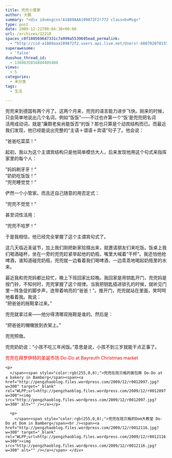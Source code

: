 ```yaml
---
title: 兜兜小管家
author: 大鹏
summary: "<div id=msgcns!A1889AAA109872F2!772 class=bvMsg>"
type: post
date: 2009-12-21T00:04:30+00:00
url: /archives/12218
spaces_c0f180569647331c7a999a5539695ead_permalink:
  - "http://cid-a1889aaa109872f2.users.api.live.net/Users(-6807020781556960526)/Blogs('A1889AAA109872F2!102')/Entries('A1889AAA109872F2!772')?authkey=7T08dKQfQ0s%24"
superawesome:
  - 'false'
duoshuo_thread_id:
  - 1360835854884405408
views:
  - 5
categories:
  - 未分类
tags:
  - 生活

---
```

<div id="msgcns!A1889AAA109872F2!772" class="bvMsg">
  兜兜来到德国有两个月了。这两个月来，兜兜的语言能力进步飞快。刚来的时候，只会简单地说出几个名词，例如“饭饭”——不过也许第一个“饭‘是兜兜把名词<br /> 活用成动词，就是”廉颇老矣尚能饭否“的饭？那也只算是个动宾结构而已。而最近我们发现，他已经能说出完整的“主语＋谓语＋宾语”句子了。他会说：</p> 
  
  <p>
    ”爸爸吃菜菜！“
  </p>
  
  <p>
    起初，我以为这个主谓宾结构只是他简单模仿大人，后来发现他用这个句式来指挥家里的每个人：
  </p>
  
  <p>
    ”妈妈刷牙牙！“<br />”奶奶吃饭饭！”<br />“兜兜睡觉觉！”
  </p>
  
  <p>
    俨然一个小管家。而且还自己随意的用否定式：
  </p>
  
  <p>
    “兜兜不觉觉！”
  </p>
  
  <p>
    甚至词性活用：
  </p>
  
  <p>
    “兜兜不哈罗！”
  </p>
  
  <p>
    于是我相信，他已经完全掌握了这个主谓宾句式了。
  </p>
  
  <p>
    这几天临近圣诞节，加上我们刚把新家拾掇出来，就邀请朋友们来吃饭。饭桌上我们喝酒碰杯，坐在一旁的兜兜赶紧举起他的奶瓶，嘴里大喊着“干杯”。我还怕他抢啤酒，谁知道碰完奶瓶，兜兜就一边看着我们喝啤酒，一边乖乖地喝起奶瓶里的水来。
  </p>
  
  <p>
    最近我和兜兜妈都比较忙，晚上下班回家比较晚。我回家是用钥匙开门，兜兜妈是按门铃，不知何时，兜兜掌握了这个规律。当我把钥匙插进锁孔的时候，就听见门里一阵急促的脚步声，连带着响亮的“爸爸！”。推开门，兜兜就站在里面，笑呵呵地看着我。我说：<br />“把爸爸的拖鞋拿过来。”
  </p>
  
  <p>
    兜兜就拿过来——他分得清哪双拖鞋是谁的。然后是：
  </p>
  
  <p>
    “把爸爸的帽帽放到衣架上。”
  </p>
  
  <p>
    兜兜照做。
  </p>
  
  <p>
    兜兜奶奶说：“小孩不吃三年闲饭。”意思是说，小孩不到三岁就能干点正事了。
  </p>
  
  <p>
    <span style="color:rgb(255,0,0);">兜兜在拜罗伊特的圣诞市场 Do-Do at Bayreuth Christmas market</span><br /><span><a href="http://pengzhaoblog.files.wordpress.com/2009/12/r0012087.jpg?w=300" target="_blank" rel="WLPP;url=http://pengzhaoblog.files.wordpress.com/2009/12/r0012087.jpg?w=300"><img src="http://pengzhaoblog.files.wordpress.com/2009/12/r0012087.jpg?w=300" alt="" /></a></p> 
    
    <p>
      </span><span style="color:rgb(255,0,0);">兜兜在班贝格的面包房 Do-Do at a bakery in Bamberg</span><span><a href="http://pengzhaoblog.files.wordpress.com/2009/12/r0012097.jpg?w=300" target="_blank" rel="WLPP;url=http://pengzhaoblog.files.wordpress.com/2009/12/r0012097.jpg?w=300"><img src="http://pengzhaoblog.files.wordpress.com/2009/12/r0012097.jpg?w=300" alt="" /></a></p> 
      
      <p>
        </span><span style="color:rgb(255,0,0);">兜兜在班贝格的Dom大教堂 Do-Do at Dom in Bamberg</span><br /><span><a href="http://pengzhaoblog.files.wordpress.com/2009/12/r0012116.jpg?w=300" target="_blank" rel="WLPP;url=http://pengzhaoblog.files.wordpress.com/2009/12/r0012116.jpg?w=300"><img src="http://pengzhaoblog.files.wordpress.com/2009/12/r0012116.jpg?w=300" alt="" /></a></span> </div>
